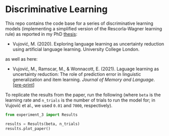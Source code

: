 # Discriminative Learning 

This repo contains the code base for a series of discriminative learning models (implementing a simplified version of the Rescorla-Wagner learning rule) as reported in my PhD [thesis](https://discovery.ucl.ac.uk/id/eprint/10111567/1/Vujovic_PhD_final_20201005.pdf):

* Vujović, M. (2020). Exploring language learning as uncertainty reduction using artificial language learning. University College London. 

as well as here:

* Vujović, M., Ramscar, M., & Wonnacott, E. (2021). Laguage learning as uncertainty reduction: The role of prediction error in linguistic generalization and item learning. <em>Journal of Memory and Language</em>. [[pre-print](https://osf.io/f2n9d/)]

To replicate the results from the paper, run the following (where <code>beta</code> is the learning rate and <code>n_trials</code> is the number of trials to run the model for; in Vujović et al., we used <code>0.01</code> and <code>7000</code>, respectively).

```python
from experiment_3 import Results

results = Results(beta, n_trials)
results.plot_paper()
```
